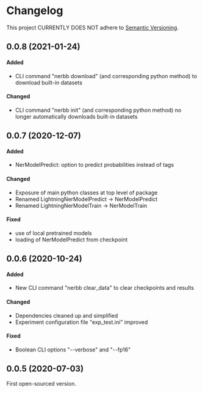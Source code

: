 # Changelog
This project CURRENTLY DOES NOT adhere to [Semantic Versioning](https://semver.org/spec/v2.0.0.html).


## 0.0.8 (2021-01-24)
#### Added
- CLI command "nerbb download" (and corresponding python method) to download built-in datasets

#### Changed
- CLI command "nerbb init" (and corresponding python method) no longer automatically downloads built-in datasets


## 0.0.7 (2020-12-07)
#### Added
- NerModelPredict: option to predict probabilities instead of tags

#### Changed
- Exposure of main python classes at top level of package
- Renamed LightningNerModelPredict -> NerModelPredict
- Renamed LightningNerModelTrain -> NerModelTrain

#### Fixed
- use of local pretrained models
- loading of NerModelPredict from checkpoint


## 0.0.6 (2020-10-24)
#### Added
- New CLI command "nerbb clear_data" to clear checkpoints and results

#### Changed
- Dependencies cleaned up and simplified
- Experiment configuration file "exp_test.ini" improved

#### Fixed
- Boolean CLI options "--verbose" and "--fp16"


## 0.0.5 (2020-07-03)
First open-sourced version.
